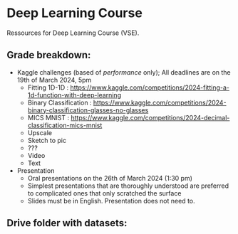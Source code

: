 # Deep Learning Course
Ressources for Deep Learning Course (VSE).

## Grade breakdown:
- Kaggle challenges (based of _performance_ only); All deadlines are on the 19th of March 2024, 5pm
  * Fitting 1D-1D : https://www.kaggle.com/competitions/2024-fitting-a-1d-function-with-deep-learning
  * Binary Classification : https://www.kaggle.com/competitions/2024-binary-classification-glasses-no-glasses
  * MICS MNIST : https://www.kaggle.com/competitions/2024-decimal-classification-mics-mnist
  * Upscale
  * Sketch to pic
  * ???
  * Video
  * Text
- Presentation
  * Oral presentations on the 26th of March 2024 (1:30 pm)
  * Simplest presentations that are thoroughly understood are preferred to complicated ones that only scratched the surface
  * Slides must be in English. Presentation does not need to.

## Drive folder with datasets:


